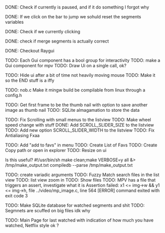 
DONE: Check if currently is paused, and if it do something I forgot why

DONE: If we click on the bar to jump we sohuld reset the segments variables

DONE: Check if we currently clicking

DONE: check if merge segments is actually correct

DONE: Checkout Raygui

TODO: Each Gui component has a bool group for interactivity
TODO: make a Gui component for mpv
TODO: Draw Ui on a single call, ok?

TODO: Hide ui after a bit of time not heavily moving mouse
TODO: Make it so the END stuff is a iffy

TODO: nob.c Make it mingw build be compilable from linux through a config.h

TODO: Get first frame to be the thumb nail with option to save another image as thumb nail
TODO: SQLite almagamation to store the data

TODO: Fix Scrolling with small menus to the listview
TODO: Make wheel speed change with stuff
DONE: Add SCROLL_SLIDER_SIZE to the listview
TODO: Add new option  SCROLL_SLIDER_WIDTH to the listview
TODO: Fix Antialiasing Fxaa

TODO: Add "add to favs" in menu
TODO: Create List of Favs
TODO: Create Copy path or open in explorer
TODO: Resize on ui


Is this useful?
#!/usr/bin/sh
make clean;make VERBOSE=y all &> /tmp/make_output.txt
compiledb --parse /tmp/make_output.txt

TODO: create variadic arguments
TODO: Fuzzy Match search files in the list view
TODO: list view zoom in
TODO: Show files
TODO: MPV has a file that triggers an assert, investigate what it is Assertion failed: x1 <= img->w && y1 <= img->h, file ../video/mp_image.c, line 564 [ERROR] command exited with exit code 3

TODO: Make SQLite database for watched segments and shit
TODO: Segmnets are scuffed on big files idk why

TODO: Main Page for last watched with indication of how much you have watched, Netflix style ok ?

